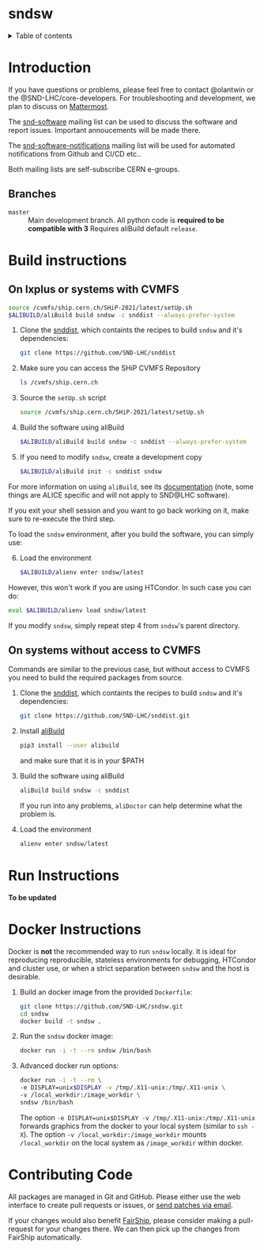 sndsw
=====

<details>
  <summary>Table of contents</summary>

<!-- markdown-toc start - Don't edit this section. Run M-x markdown-toc-refresh-toc -->
**Table of Contents**

- [Introduction](#introduction)
    - [Branches](#branches)
- [Build instructions](#build-instructions)
    - [On lxplus or systems with CVMFS](#on-lxplus-or-systems-with-cvmfs)
    - [On systems without access to CVMFS](#on-systems-without-access-to-cvmfs)
- [Run Instructions](#run-instructions)
- [Docker Instructions](#docker-instructions)
- [Contributing Code](#contributing-code)

<!-- markdown-toc end -->

  
</details>

# Introduction

If you have questions or problems, please feel free to contact @olantwin or the 
@SND-LHC/core-developers. For troubleshooting and development, we plan to discuss on [Mattermost](https://mattermost.web.cern.ch/sndlhc/channels/software).

The [snd-software](mailto:snd-software@cern.ch) mailing list can be used to discuss the software and report issues. Important annoucements will be made there.

The [snd-software-notifications](mailto:snd-software-notifications@cern.ch) mailing list will be used for automated notifications from Github and CI/CD etc..

Both mailing lists are self-subscribe CERN e-groups.

## Branches

<dl>
  <dt><code>master</code></dt>
  <dd>Main development branch.
      All python code is <b>required to be compatible with 3</b>
      Requires aliBuild default <code>release</code>.</dd>
</dl>

# Build instructions

## On lxplus or systems with CVMFS

``` bash
source /cvmfs/ship.cern.ch/SHiP-2021/latest/setUp.sh
$ALIBUILD/aliBuild build sndsw -c snddist --always-prefer-system
```

1. Clone the [snddist](https://github.com/SND-LHC/snddist), which containts the recipes to build `sndsw` and it's dependencies:
    ```bash
    git clone https://github.com/SND-LHC/snddist
    ```

2. Make sure you can access the SHiP CVMFS Repository
    ```bash
    ls /cvmfs/ship.cern.ch
    ```
3. Source the `setUp.sh` script
    ```bash
    source /cvmfs/ship.cern.ch/SHiP-2021/latest/setUp.sh
    ```

4. Build the software using aliBuild
    ```bash
    $ALIBUILD/aliBuild build sndsw -c snddist --always-prefer-system
    ```
5. If you need to modify `sndsw`, create a development copy
    ``` bash
    $ALIBUILD/aliBuild init -c snddist sndsw
    ```
    
For more information on using `aliBuild`, see its [documentation](https://alisw.github.io/alibuild/) (note, some things are ALICE specific and will not apply to SND@LHC software).

If you exit your shell session and you want to go back working on it, make sure to re-execute the third step.

To load the `sndsw` environment, after you build the software, you can simply use:

6. Load the environment
    ```bash
    $ALIBUILD/alienv enter sndsw/latest
    ```

However, this won't work if you are using HTCondor. In such case you can do:

```bash
eval $ALIBUILD/alienv load sndsw/latest
```

If you modify `sndsw`, simply repeat step 4 from `sndsw`'s parent directory.

## On systems without access to CVMFS

Commands are similar to the previous case, but without access to CVMFS you need to build the required packages from source.

1. Clone the [snddist](https://github.com/SND-LHC/snddist), which containts the recipes to build `sndsw` and it's dependencies:
    ```bash
    git clone https://github.com/SND-LHC/snddist.git
    ```
    
2. Install [aliBuild](https://github.com/alisw/alibuild)
    ``` bash
    pip3 install --user alibuild
    ```
    and make sure that it is in your $PATH

2. Build the software using aliBuild
    ```bash
    aliBuild build sndsw -c snddist
    ```
    If you run into any problems, `aliDoctor` can help determine what the problem is.
3. Load the environment
    ```bash
    alienv enter sndsw/latest
    ```

# Run Instructions

**To be updated**

<!-- Set up the bulk of the environment from CVMFS. -->

<!-- ```bash -->
<!-- source /cvmfs/ship.cern.ch/SHiP-2018/latest/setUp.sh -->
<!-- ``` -->

<!-- Load your local FairShip environment. -->

<!-- ```bash -->
<!-- alibuild/alienv enter (--shellrc) FairShip/latest -->
<!-- ```     -->

<!-- Now you can for example simulate some events, run reconstruction and analysis: -->

<!-- ```bash -->
<!-- python $FAIRSHIP/macro/run_simScript.py -->
<!-- >> Macro finished succesfully. -->
<!-- >> Output file is  ship.conical.Pythia8-TGeant4.root -->

<!-- python $FAIRSHIP/macro/ShipReco.py -f ship.conical.Pythia8-TGeant4.root -g geofile_full.conical.Pythia8-TGeant4.root -->
<!-- >> finishing pyExit -->

<!-- python -i $FAIRSHIP/macro/ShipAna.py -f ship.conical.Pythia8-TGeant4_rec.root -g geofile_full.conical.Pythia8-TGeant4.root -->
<!-- >> finished making plots -->
<!-- ``` -->

<!-- Run the event display: -->

<!-- ```bash -->
<!-- python -i $FAIRSHIP/macro/eventDisplay.py -f ship.conical.Pythia8-TGeant4_rec.root -g geofile_full.conical.Pythia8-TGeant4.root -->
<!-- // use SHiP Event Display GUI -->
<!-- Use quit() or Ctrl-D (i.e. EOF) to exit -->
<!-- ``` -->

# Docker Instructions

Docker is **not** the recommended way to run `sndsw` locally. It is ideal
for reproducing reproducible, stateless environments for debugging, HTCondor
and cluster use, or when a strict separation between `sndsw` and the host is
desirable.

1. Build an docker image from the provided `Dockerfile`:
    ```bash
    git clone https://github.com/SND-LHC/sndsw.git
    cd sndsw
    docker build -t sndsw .
    ``` 
2. Run the `sndsw` docker image:
    ```bash
    docker run -i -t --rm sndsw /bin/bash
    ``` 
3. Advanced docker run options:
    ```bash
    docker run -i -t --rm \
    -e DISPLAY=unix$DISPLAY -v /tmp/.X11-unix:/tmp/.X11-unix \
    -v /local_workdir:/image_workdir \
    sndsw /bin/bash
    ``` 
    The option `-e DISPLAY=unix$DISPLAY -v /tmp/.X11-unix:/tmp/.X11-unix` forwards graphics from the docker to your local system (similar to `ssh -X`). The option `-v /local_workdir:/image_workdir` mounts `/local_workdir` on the local system as `/image_workdir` within docker.

# Contributing Code

All packages are managed in Git and GitHub. Please either use the web interface to create pull requests or issues, or [send patches via email](https://git-send-email.io/).

If your changes would also benefit [FairShip](https://github.com/ShipSoft/FairShip), please consider making a pull-request for your changes there. We can then pick up the changes from FairShip automatically.
